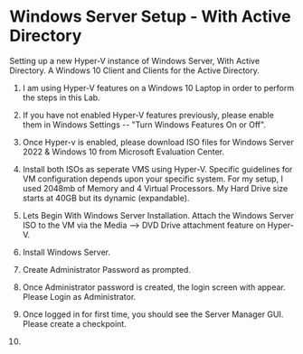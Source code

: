 # Windows Server Setup - With Active Directory
Setting up a new Hyper-V instance of Windows Server, With Active Directory. A Windows 10 Client and Clients for the Active Directory.

1. I am using Hyper-V features on a Windows 10 Laptop in order to perform the steps in this Lab.

2. If you have not enabled Hyper-V features previously, please enable them in Windows Settings -- "Turn Windows Features On or Off".

3. Once Hyper-v is enabled, please download ISO files for Windows Server 2022 & Windows 10 from Microsoft Evaluation Center.

4. Install both ISOs as seperate VMS using Hyper-V. Specific guidelines for VM configuration depends upon your specific system. For my setup, I used 2048mb of Memory and 4 Virtual Processors. My Hard Drive size starts at 40GB but its dynamic (expandable). 

5. Lets Begin With Windows Server Installation. Attach the Windows Server ISO to the VM via the Media --> DVD Drive attachment feature on Hyper-V.

6. Install Windows Server.

7. Create Administrator Password as prompted.

8. Once Administrator password is created, the login screen with appear. Please Login as Administrator.

9. Once logged in for first time, you should see the Server Manager GUI. Please create a checkpoint.

10. 

